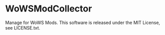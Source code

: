 # WoWSModCollector
Manage for WoWS Mods.
This software is released under the MIT License, see LICENSE.txt.
